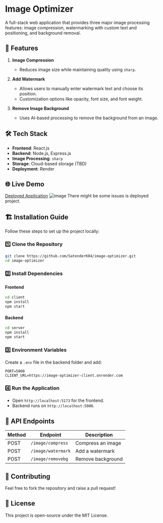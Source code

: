 # Image Optimizer

A full-stack web application that provides three major image processing features: image compression, watermarking with custom text and positioning, and background removal.

## 🚀 Features

1. **Image Compression**
   - Reduces image size while maintaining quality using `sharp`.

2. **Add Watermark**
   - Allows users to manually enter watermark text and choose its position.
   - Customization options like opacity, font size, and font weight.

3. **Remove Image Background**
   - Uses AI-based processing to remove the background from an image.

## 🛠️ Tech Stack

- **Frontend**: React.js
- **Backend**: Node.js, Express.js
- **Image Processing**: `sharp`
- **Storage**: Cloud-based storage (TBD)
- **Deployment**: Render

## 🌐 Live Demo

[Deployed Application](https://image-optimizer-client.onrender.com) ![image](https://github.com/user-attachments/assets/c6623f74-b7f1-4195-b88c-95f7d5fced51)
There might be some issues is deployed project.

## 🏗️ Installation Guide

Follow these steps to set up the project locally:

### 1️⃣ Clone the Repository
```sh
git clone https://github.com/SatenderK04/image-optimizer.git
cd image-optimizer
```

### 2️⃣ Install Dependencies

#### Frontend
```sh
cd client
npm install
npm start
```

#### Backend
```sh
cd server
npm install
npm start
```

### 3️⃣ Environment Variables
Create a `.env` file in the backend folder and add:
```
PORT=5000
CLIENT_URL=https://image-optimizer-client.onrender.com
```

### 4️⃣ Run the Application
- Open `http://localhost:5173` for the frontend.
- Backend runs on `http://localhost:5000`.

## 📜 API Endpoints

| Method | Endpoint             | Description |
|--------|----------------------|-------------|
| POST   | `/image/compress`    | Compress an image |
| POST   | `/image/watermark`   | Add a watermark |
| POST   | `/image/removebg`    | Remove background |

## 🤝 Contributing
Feel free to fork the repository and raise a pull request!

## 📜 License
This project is open-source under the MIT License.
